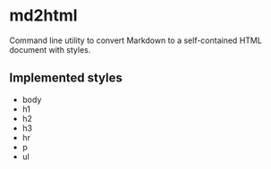 # md2html

Command line utility to convert Markdown to a self-contained HTML
document with styles.

## Implemented styles

* body
* h1
* h2
* h3
* hr
* p
* ul
